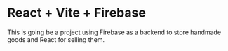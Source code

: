 # React + Vite + Firebase

This is going be a project using Firebase as a backend to store handmade goods and React for selling them.